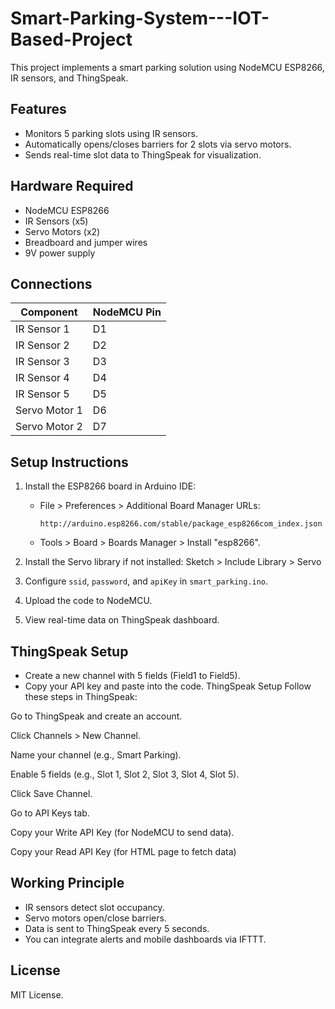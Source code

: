 # Smart-Parking-System---IOT-Based-Project

This project implements a smart parking solution using NodeMCU ESP8266, IR sensors, and ThingSpeak.

## Features

- Monitors 5 parking slots using IR sensors.
- Automatically opens/closes barriers for 2 slots via servo motors.
- Sends real-time slot data to ThingSpeak for visualization.

## Hardware Required

- NodeMCU ESP8266
- IR Sensors (x5)
- Servo Motors (x2)
- Breadboard and jumper wires
- 9V power supply

## Connections

| Component       | NodeMCU Pin  |
|-----------------|--------------|
| IR Sensor 1     | D1           |
| IR Sensor 2     | D2           |
| IR Sensor 3     | D3           |
| IR Sensor 4     | D4           |
| IR Sensor 5     | D5           |
| Servo Motor 1   | D6           |
| Servo Motor 2   | D7           |

## Setup Instructions

1. Install the ESP8266 board in Arduino IDE:
   - File > Preferences > Additional Board Manager URLs:
     ```
     http://arduino.esp8266.com/stable/package_esp8266com_index.json
     ```
   - Tools > Board > Boards Manager > Install "esp8266".

2. Install the Servo library if not installed:
   Sketch > Include Library > Servo


3. Configure `ssid`, `password`, and `apiKey` in `smart_parking.ino`.

4. Upload the code to NodeMCU.

5. View real-time data on ThingSpeak dashboard.

## ThingSpeak Setup

- Create a new channel with 5 fields (Field1 to Field5).
- Copy your API key and paste into the code.
 ThingSpeak Setup
Follow these steps in ThingSpeak:

Go to ThingSpeak and create an account.

Click Channels > New Channel.

Name your channel (e.g., Smart Parking).

Enable 5 fields (e.g., Slot 1, Slot 2, Slot 3, Slot 4, Slot 5).

Click Save Channel.

Go to API Keys tab.

Copy your Write API Key (for NodeMCU to send data).

Copy your Read API Key (for HTML page to fetch data)
## Working Principle

- IR sensors detect slot occupancy.
- Servo motors open/close barriers.
- Data is sent to ThingSpeak every 5 seconds.
- You can integrate alerts and mobile dashboards via IFTTT.

## License

MIT License.


